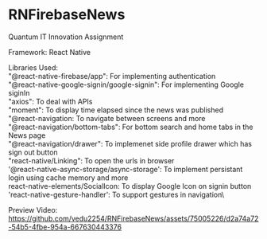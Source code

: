# RNFirebaseNews
Quantum IT Innovation Assignment

Framework: React Native

Libraries Used:\
    "@react-native-firebase/app": For implementing authentication\
    "@react-native-google-signin/google-signin": For implementing Google siginIn\
    "axios": To deal with APIs\
    "moment": To display time elapsed since the news was published\
    "@react-navigation: To navigate between screens and more\
    "@react-navigation/bottom-tabs": For bottom search and home tabs in the News page\
    "@react-navigation/drawer": To implemenet side profile drawer which has sign out button\
    "react-native/Linking": To open the urls in browser\
    '@react-native-async-storage/async-storage': To implement persistant login using cache memory and more\
    react-native-elements/SocialIcon: To display Google Icon on signin button\
    'react-native-gesture-handler': To support gestures in navigation\
    
Preview Video:\
https://github.com/vedu2254/RNFirebaseNews/assets/75005226/d2a74a72-54b5-4fbe-954a-667630443376

